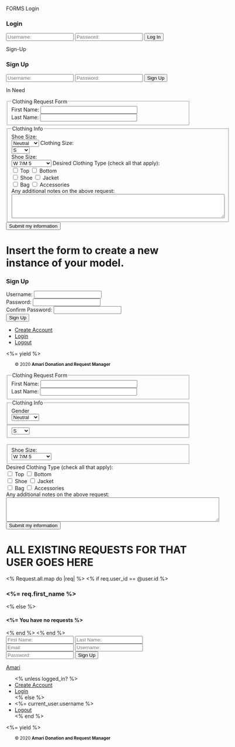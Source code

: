 FORMS
Login
<h3>Login</h3>
<form action="/" method="POST">
  <input type="text" name="username" placeholder="Username:">
  <input type="password" name="password" placeholder="Password:">
  <input type="submit" value="Log In">
</form>

Sign-Up
<h3>Sign Up</h3>
<form action="/" method="POST">
  <input type="text" name="username" placeholder="Username:">
  <input type="password" name="password" placeholder="Password:">
  <input type="submit" value="Sign Up">
</form>

In Need


<form method="POST" action="/">
<fieldset>
<legend>Clothing Request Form</legend>
<label>First Name: <input type="text" name="first_name" size="30"></label><br>
<label>Last Name:  <input type="text" name="last_name" size="30"></label>
</fieldset>

<fieldset>
<legend>Clothing Info</legend>
<label>Shoe Size:</label><br>
<select name="gender">
  <option>Womens</option>
  <option>Mens</option>
  <option selected>Neutral</option>
</select>
<label>Clothing Size:</label><br>
<select name="clothing_size">
  <option>XXS</option>
  <option>XS</option>
  <option selected>S</option>
  <option>M</option>
  <option>L</option>
  <option>XL</option>
  <option>XXL</option>
  <option>XXL</option>
</select>
<br>
<label>Shoe Size:</label><br>
<select name="shoe_size">
  <option>W 6/M 4</option>
  <option>W 6.5/M 4.5</option>
  <option selected>W 7/M 5</option>
  <option>W 7.5/M 5.5</option>
  <option>W 8/M 6</option>
  <option>W 8.5/M 6.5</option>
  <option>W 9/M 7</option>
  <option>W 9.5/M 7.5</option>
  <option>W 10/M 8</option>
  <option>W 10.5/M 8.5</option>
  <option>W 11/M 9</option>
  <option>W 11.5/M 9.5</option>
  <option>W 12/M 10</option>
  <option>W 12.5/M 10.5</option>
  <option>W 13/M 11</option>
  <option>W 13.5/M 11.5</option>
  <option>W 14/M 12</option>
  <option>W 15/M 13</option>
  <option>W 16/M 14</option>
</select>
<label>Desired Clothing Type (check all that apply):</label><br>
<input type="checkbox" name="top" value="1"> Top
<input type="checkbox" name="bottom" value="1"> Bottom<br>
<input type="checkbox" name="shoe" value="1"> Shoe
<input type="checkbox" name="outerwear" value="1"> Jacket<br>
<input type="checkbox" name="bag" value="1"> Bag
<input type="checkbox" name="accessories" value="1"> Accessories
<br>
<label>Any additional notes on the above request:</label><br>
<textarea name="request" cols="70" rows="4"></textarea>
</fieldset>
<button type="submit">Submit my information</button>
</form>

<h1>Insert the form to create a new instance of your model.</h1>
<h3>Sign Up</h3>
<form action="/users/show" method="POST">
<label for="username">Username:</label>
<input type="text" name="username" required><br>
<label for="password">Password:</label>
  <input type="password" name="password" required><br>
  <label for="confirm_password">Confirm Password:</label>
  <input type="password" name="password" required><br>
  <input type="submit" value="Sign Up">
  </form>

  <!DOCTYPE html>
<!--[if lt IE 7]> <html class="no-js ie6 oldie" lang="en"> <![endif]-->
<!--[if IE 7]>    <html class="no-js ie7 oldie" lang="en"> <![endif]-->
<!--[if IE 8]>    <html class="no-js ie8 oldie" lang="en"> <![endif]-->
<!--[if gt IE 8]><!--> <html class="no-js" lang="en"> <!--<![endif]-->
  <head>
    <meta charset="utf-8" />
    <meta http-equiv="X-UA-Compatible" content="IE=edge, chrome=1" />
    <title>Amari Donation and Request Manager</title>
    <meta name="viewport" content="width=device-width, initial-scale=1.0" />
  <!-- Compiled and minified CSS -->
    <link rel="stylesheet" href="https://cdnjs.cloudflare.com/ajax/libs/materialize/1.0.0/css/materialize.min.css">
 </head>
  <body>
    <div class ='wrapper'>
     <nav class="black darken-2">
      <ul class="top right">
        <li><a href="/new">Create Account</a></li>
        <li><a href="/login">Login</a></li>
     <li><a href="/logout">Logout</a></li>
   </ul>
 </div>
    <div class="wrapper">
        <%= yield %>
      <footer class="branding">
       <ul class="bottom left">
        <small>&copy; 2020 <strong>Amari Donation and Request Manager</strong></small>
      </ul>
      </footer>
    </div>
    <script src="http://ajax.googleapis.com/ajax/libs/jquery/1/jquery.min.js"></script>
     <!-- Compiled and minified JavaScript -->
    <script src="https://cdnjs.cloudflare.com/ajax/libs/materialize/1.0.0/js/materialize.min.js"></script>
    <!--[if lt IE 7]>
      <script src="//ajax.googleapis.com/ajax/libs/chrome-frame/1.0.2/CFInstall.min.js"></script>
      <script>window.attachEvent("onload",function(){CFInstall.check({mode:"overlay"})})</script>
    <![endif]-->
  </body>
</html>



<form method="POST" action="/">
<fieldset>
<legend>Clothing Request Form</legend>
<label>First Name: <input type="text" name="fname" size="30"></label><br>
<label>Last Name:  <input type="text" name="lname" size="30"></label>
</fieldset>

<fieldset>
<legend>Clothing Info</legend>
<label>Gender</label><br>
<select name="gender">
  <option>Womens</option>
  <option>Mens</option>
  <option selected>Neutral</option>
</select>
</fieldset>
<fieldset>
<select name="clothing_size">
  <option>XXS</option>
  <option>XS</option>
  <option selected>S</option>
  <option>M</option>
  <option>L</option>
  <option>XL</option>
  <option>XXL</option>
  <option>XXL</option>
</select>
</fieldset>
<br>
<fieldset>
<label>Shoe Size:</label><br>
<select name="shoe_size">
  <option>W 6/M 4</option>
  <option>W 6.5/M 4.5</option>
  <option selected>W 7/M 5</option>
  <option>W 7.5/M 5.5</option>
  <option>W 8/M 6</option>
  <option>W 8.5/M 6.5</option>
  <option>W 9/M 7</option>
  <option>W 9.5/M 7.5</option>
  <option>W 10/M 8</option>
  <option>W 10.5/M 8.5</option>
  <option>W 11/M 9</option>
  <option>W 11.5/M 9.5</option>
  <option>W 12/M 10</option>
  <option>W 12.5/M 10.5</option>
  <option>W 13/M 11</option>
  <option>W 13.5/M 11.5</option>
  <option>W 14/M 12</option>
  <option>W 15/M 13</option>
  <option>W 16/M 14</option>
</select>
</fieldset>
<label>Desired Clothing Type (check all that apply):</label><br>
<input type="checkbox" name="top" value="1"> Top
<input type="checkbox" name="bottom" value="1"> Bottom<br>
<input type="checkbox" name="shoe" value="1"> Shoe
<input type="checkbox" name="outerwear" value="1"> Jacket<br>
<input type="checkbox" name="bag" value="1"> Bag
<input type="checkbox" name="accessories" value="1"> Accessories
<br>
<label>Any additional notes on the above request:</label><br>
<textarea name="request" cols="70" rows="4"></textarea>
</fieldset>
<button type="submit">Submit my information</button>
</form>


<h1> ALL EXISTING REQUESTS FOR THAT USER GOES HERE </h1>

<% Request.all.map do |req|    %>
<% if req.user_id == @user.id %>
<h3><%= req.first_name %></h3> 
<% else %>
<h4><%=  You have no requests %></h4>
<% end %>
<% end %>

<form action="/users/new" method="POST">
  <input type="text" name="username" placeholder="First Name:">
  <input type="text" name="username" placeholder="Last Name:">
  <input type="text" name="username" placeholder="Email:">
  <input type="text" name="username" placeholder="Username:">
  <input type="password" name="password" placeholder="Password:">
  <input type="submit" value="Sign Up">
</form>


<!DOCTYPE html>
<!--[if lt IE 7]> <html class="no-js ie6 oldie" lang="en"> <![endif]-->
<!--[if IE 7]>    <html class="no-js ie7 oldie" lang="en"> <![endif]-->
<!--[if IE 8]>    <html class="no-js ie8 oldie" lang="en"> <![endif]-->
<!--[if gt IE 8]><!--> <html class="no-js" lang="en"> <!--<![endif]-->
  <head>
    <meta charset="utf-8" />
    <meta http-equiv="X-UA-Compatible" content="IE=edge, chrome=1" />
    <title>Amari Donation and Request Manager</title>
    <meta name="viewport" content="width=device-width, initial-scale=1.0" />
  <!-- Compiled and minified CSS -->
    <link rel="stylesheet" href="https://cdnjs.cloudflare.com/ajax/libs/materialize/1.0.0/css/materialize.min.css">
 </head>
  <body>
    <div class ='wrapper'>
     <nav class="black">
     <div class="container">
      <a href="/" class="brand-logo">Amari</a>
      <ul class="right">
      <% unless logged_in? %>
        <li><a href="/users/new">Create Account</a></li>
        <li><a href="/users/login">Login</a></li>
      <% else %>
        <li><%= current_user.username %></li>
        <li><a href="/logout">Logout</a></li>
      <% end %>
   </ul>
 </div>
 </div>
    <div class="wrapper">
     <div class="container z-depth-1">
        <%= yield %>
      <footer class="branding">
       <ul class="bottom left">
        <small>&copy; 2020 <strong>Amari Donation and Request Manager</strong></small>
      </ul>
      </footer>
    </div>
    </div>
    <script src="http://ajax.googleapis.com/ajax/libs/jquery/1/jquery.min.js"></script>
     <!-- Compiled and minified JavaScript -->
    <script src="https://cdnjs.cloudflare.com/ajax/libs/materialize/1.0.0/js/materialize.min.js"></script>
    <!--[if lt IE 7]>
      <script src="//ajax.googleapis.com/ajax/libs/chrome-frame/1.0.2/CFInstall.min.js"></script>
      <script>window.attachEvent("onload",function(){CFInstall.check({mode:"overlay"})})</script>
      <script>   
         $(document).ready(function(){
           $('select').formSelect();
         });
      </script>
  </body>
</html>



<h3> Clothing Request Form </h3><br>
  <div class="row">
    <form method="POST" action="/request/new">
          <h6>Please enter your first and last name:</h6><br>
            <div class="row">
              <div class="input-field col s6">
              <input id="first_name" type="text" class="validate">
                <label for="first_name">First Name</label>
              </div>
              <div class="input-field col s6">
                <input id="last_name" type="text" class="validate">
                <label for="last_name">Last Name</label>
              </div>
            </div>
            <p>
            <h6>Gender:</h6><br>
            <p>
          <label>
            <input name="gender" value="womens" type="radio" />
            <span>Womens</span>
          </label>
        </p>
          <p>
            <label>
              <input name="gender" value="mens" type="radio" />
              <span>Mens</span>
            </label>
          </p>
          <p>
          <label>
            <input name="gender" value="neutral" type="radio" />
            <span>Neutral</span>
          </label>
        </p>
        
        <div class="row">
          <div class="input-field col s6">
          <input id="clothing_size" type="text" class="validate">
            <label for="clothing_size">Clothing Size</label>
          </div>
          <div class="input-field col s6">
            <input id="shoe_size" type="text" class="validate">
            <label for="shoe_size">Shoe Size(ex:7.5w)</label>
          </div>
        </div>
        <p>
        <h6>Please select desired clothing types:</h6><br>
        <label for="top">
          <input id="top" type="checkbox" />
          <span>Top</span>
        </label>
      </p>
      <p>
      <label for="bottom">
        <input id="bottom" type="checkbox" />
        <span>Bottom</span>
      </label>
      </p>
      <p>
      <label for="shoe">
        <input id="shoe" type="checkbox" />
        <span>Shoe</span>
      </label>
      </p>
      <p>
      <label for="outerwear">
        <input id="outerwear" type="checkbox" />
        <span>Outerwear</span>
      </label>
      </p>
      <p>
      <label for="bag">
        <input id="bag" type="checkbox" />
        <span>Bag</span>
      </label>
      </p>
      <p>
      <label for="accessories">
        <input id="accessories" type="checkbox"  />
        <span>Accessories</span>
      </label>
      </p>
      

      <br>
      <div class="input-field col s12">
      <h6>Any additional notes on the above request:</h6><br>
      <textarea name="request" cols="70" rows="4"></textarea>
      </fieldset>
      <input type="submit" value="submit">Submit my information</button>
  </div>
</form>




<%current_user.requests.each do |req|%>
   <p> <%= req.add_info %> <a class="waves-effect waves-light btn-small">Edit</a><a class="waves-effect waves-light btn-small">Delete</a></>
<% end %>